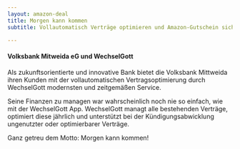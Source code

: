```yaml
---
layout: amazon-deal 
title: Morgen kann kommen 
subtitle: Vollautomatisch Verträge optimieren und Amazon-Gutschein sichern

---
```


#### Volksbank Mitweida eG und WechselGott

Als zukunftsorientierte und innovative Bank bietet die Volksbank Mittweida ihren Kunden mit der vollautomatischen
Vertragsoptimierung durch WechselGott modernsten und zeitgemäßen Service.

Seine Finanzen zu managen war wahrscheinlich noch nie so einfach, wie mit der WechselGott App. WechselGott managt alle
bestehenden Verträge, optimiert diese jährlich und unterstützt bei der Kündigungsabwicklung ungenutzter oder
optimierbarer Verträge.

Ganz getreu dem Motto: Morgen kann kommen!

